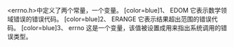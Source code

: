 <errno.h>中定义了两个常量，一个变量。
[color=blue]1、 EDOM
它表示数学领域错误的错误代码。
[color=blue]2、 ERANGE
它表示结果超出范围的错误代码。
[color=blue]3、 errno
这是一个变量，该值被设置成用来指出系统调用的错误类型。